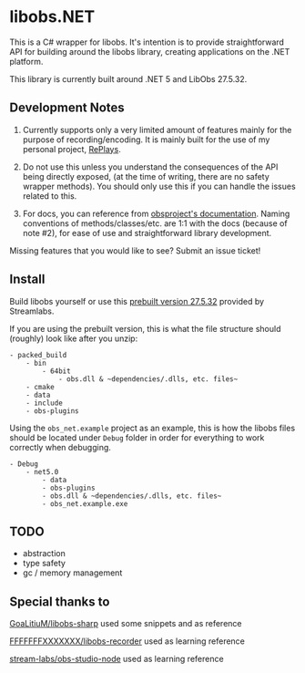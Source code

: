 # libobs.NET
This is a C# wrapper for libobs. It's intention is to provide straightforward API for building around the libobs library, creating applications on the .NET platform.

This library is currently built around .NET 5 and LibObs 27.5.32.

## Development Notes
1. Currently supports only a very limited amount of features mainly for the purpose of recording/encoding. It is mainly built for the use of my personal project, [RePlays](https://github.com/lulzsun/RePlays).

2. Do not use this unless you understand the consequences of the API being directly exposed, (at the time of writing, there are no safety wrapper methods). You should only use this if you can handle the issues related to this.

3. For docs, you can reference from [obsproject's documentation](https://obsproject.com/docs/index.html). Naming conventions of methods/classes/etc. are 1:1 with the docs (because of note #2), for ease of use and straightforward library development.

Missing features that you would like to see? Submit an issue ticket!

## Install
Build libobs yourself or use this [prebuilt version 27.5.32](https://obsstudios3.streamlabs.com/libobs-windows64-release-27.5.32.7z) provided by Streamlabs.

If you are using the prebuilt version, this is what the file structure should (roughly) look like after you unzip:
```
- packed_build
    - bin
        - 64bit
            - obs.dll & ~dependencies/.dlls, etc. files~
    - cmake
    - data
    - include
    - obs-plugins
```

Using the `obs_net.example` project as an example, this is how the libobs files should be located under `Debug` folder in order for everything to work correctly when debugging.

```
- Debug
    - net5.0
        - data
        - obs-plugins
        - obs.dll & ~dependencies/.dlls, etc. files~
        - obs_net.example.exe
```

## TODO
- abstraction 
- type safety
- gc / memory management

## Special thanks to
[GoaLitiuM/libobs-sharp](https://github.com/GoaLitiuM/libobs-sharp) used some snippets and as reference

[FFFFFFFXXXXXXX/libobs-recorder](https://github.com/FFFFFFFXXXXXXX/libobs-recorder) used as learning reference

[stream-labs/obs-studio-node](https://github.com/stream-labs/obs-studio-node) used as learning reference
